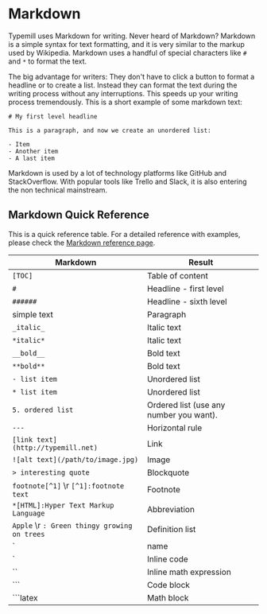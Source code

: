# Markdown

Typemill uses Markdown for writing. Never heard of Markdown? Markdown is a simple syntax for text formatting, and it is very similar to the markup used by Wikipedia. Markdown uses a handful of special characters like `#` and `*` to format the text. 

The big advantage for writers: They don't have to click a button to format a headline or to create a list. Instead they can format the text during the writing process without any interruptions. This speeds up your writing process tremendously. This is a short example of some markdown text: 

````
# My first level headline
 
This is a paragraph, and now we create an unordered list:
 
- Item
- Another item
- A last item
````

Markdown is used by a lot of technology platforms like GitHub and StackOverflow. With popular tools like Trello and Slack, it is also entering the non technical mainstream.

## Markdown Quick Reference

This is a quick reference table. For a detailed reference with examples, please check the [Markdown reference page](/info/markdown-test).

| Markdown                                                     | Result                                  |
| ------------------------------------------------------------ | --------------------------------------- |
| `[TOC]`                                                      | Table of content                        |
| `#`                                                          | Headline - first level                    |
| `######`                                                     | Headline - sixth level                    |
| simple text                                                  | Paragraph                               |
| `_italic_`                                                   | Italic text                             |
| `*italic*`                                                   | Italic text                             |
| `__bold__`                                                   | Bold text                               |
| `**bold**`                                                   | Bold text                               |
| `- list item`                                                | Unordered list                          |
| `* list item`                                                | Unordered list                          |
| `5. ordered list`                                            | Ordered list (use any number you want). |
| `---`                                                        | Horizontal rule                         |
| `[link text](http://typemill.net)`                           | Link                                    |
| `![alt text](/path/to/image.jpg)`                            | Image                                   |
| `> interesting quote`                                        | Blockquote                              |
| `footnote[^1]` \r `[^1]:footnote text`                    | Footnote                                |
| `*[HTML]:Hyper Text Markup Language`                         | Abbreviation                            |
| `Apple` \r `: Green thingy growing on trees`              | Definition list                         |
| `|name       |usage      |` \r `|-----------|-----------|` \r `| My Name   | For Me    |` | Table                                   |
| `                                                            | Inline code                             |
| ``                                                           | Inline math expression                  |
| ```                                                          | Code block                              |
| ```latex                                                     | Math block                              |


